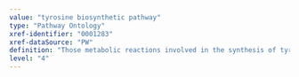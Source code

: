 ```yaml
---
value: "tyrosine biosynthetic pathway"
type: "Pathway Ontology"
xref-identifier: "0001283"
xref-dataSource: "PW"
definition: "Those metabolic reactions involved in the synthesis of tyrosine. In mammals, is derived from phenylalanine or from diet. In plants, is produced as part of chorismate pathway, the end branch point of shikimate pathway."
level: "4"
---
```

